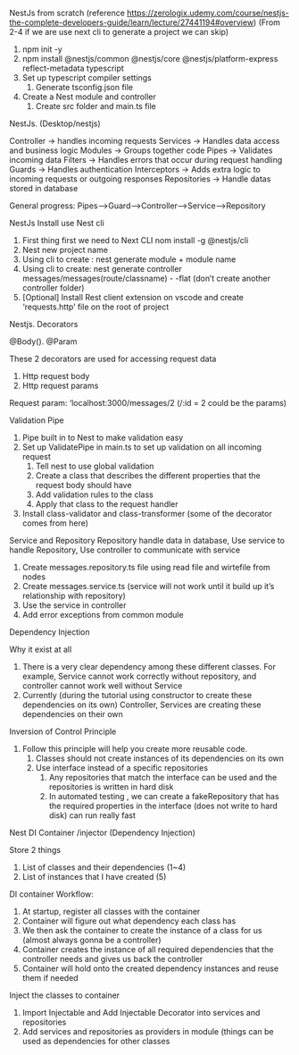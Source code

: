 NestJs from scratch (reference https://zerologix.udemy.com/course/nestjs-the-complete-developers-guide/learn/lecture/27441194#overview)
  (From 2-4 if we are use next cli to generate a project we can skip)

1. npm init -y
2. npm install @nestjs/common @nestjs/core @nestjs/platform-express reflect-metadata typescript
3. Set up typescript compiler settings
    1. Generate tsconfig.json file
4. Create a Nest module and controller
    1. Create src folder and main.ts file

NestJs.  (Desktop/nestjs)

Controller -> handles incoming requests
Services -> Handles data access and business logic
Modules -> Groups together code
Pipes -> Validates incoming data
Filters -> Handles errors that occur during request handling 
Guards -> Handles authentication
Interceptors -> Adds extra logic to incoming requests or outgoing responses
Repositories -> Handle datas stored in database

General progress: Pipes-->Guard-->Controller-->Service-->Repository

NestJs Install use Nest cli
1. First thing first we need to Next CLI  nom install -g @nestjs/cli
2. Nest new project name
3. Using cli to create : nest generate module + module name 
4. Using cli to create:  nest generate controller messages/messages(route/classname) - -flat (don’t create another controller folder)
5. [Optional] Install Rest client extension on vscode and create ‘requests.http’ file on the root of project


Nestjs. Decorators

@Body(). @Param

These 2 decorators are used for accessing request data
1. Http request body
2. Http request params

Request param: 
	‘localhost:3000/messages/2 (/:id = 2 could be the params)

Validation Pipe 
1. Pipe built in to Nest to make validation easy
2. Set up ValidatePipe in main.ts to set up validation on all incoming request
    1. Tell nest to use global validation
    2. Create a class that describes the different properties that the request body should have 
    3. Add validation rules to the class
    4. Apply that class to the request handler
3. Install class-validator and class-transformer (some of the decorator comes from here) 


Service and Repository
Repository handle data in database, Use service to handle Repository, Use controller to communicate with service
1. Create messages.repository.ts file using read file and wirtefile from nodes
2. Create messages.service.ts  (service will not work until it build up it’s relationship with repository)
3. Use the service in controller
4. Add error exceptions from common module


Dependency Injection

Why it exist at all

1. There is a very clear dependency among these different classes. For example, Service cannot work correctly without repository, and controller cannot work well without Service
2. Currently (during the tutorial using constructor to create these dependencies on its own) Controller, Services are creating these dependencies on their own

Inversion of Control Principle
1. Follow this principle will help you create more reusable code.
    1. Classes should not create instances of its dependencies on its own
    2. Use interface instead of a specific repositories 
        1. Any repositories that match the interface can be used and the repositories is written in hard disk
        2. In automated testing , we can create a fakeRepository that has the required properties in the interface (does not write to hard disk) can run really fast


Nest DI Container /injector (Dependency Injection)

Store 2 things
1. List of classes and their dependencies (1~4)
2. List of instances that I have created (5)

DI container Workflow:
1. At startup, register all classes with the container
2. Container will figure out what dependency each class has
3. We then ask the container to create the instance of a class for us (almost always gonna be a controller)
4. Container creates the instance of all required dependencies that the controller needs and gives us back the controller
5. Container will hold onto the created dependency instances and reuse them if needed


Inject the classes to container 
1. Import Injectable and Add Injectable Decorator into services and repositories
2. Add services and repositories as providers in module (things can be used as dependencies for other classes
